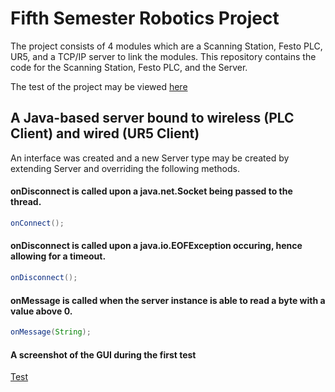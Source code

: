 # Fifth Semester Robotics Project 
The project consists of 4 modules which are a Scanning Station, Festo PLC, UR5, and a TCP/IP server to link the modules. This repository contains the code for the Scanning Station, Festo PLC, and the Server.

The test of the project may be viewed [here](https://www.youtube.com/playlist?list=PLbPWk-S5f9KP3DcD4nHGeJTXxvSul83Ah)

## A Java-based server bound to wireless (PLC Client) and wired (UR5 Client)
An interface was created and a new Server type may be created by extending Server and overriding the following methods.
#### onDisconnect is called upon a java.net.Socket being passed to the thread.
```java
onConnect();
```
#### onDisconnect is called upon a java.io.EOFException occuring, hence allowing for a timeout.
```java
onDisconnect();
```
#### onMessage is called when the server instance is able to read a byte with a value above 0.
```java
onMessage(String);
```
#### A screenshot of the GUI during the first test
[Test](https://raw.githubusercontent.com/craftminer502/aau_project5/master/guipic.png)
